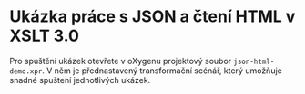 # Ukázka práce s JSON a čtení HTML v XSLT 3.0

Pro spuštění ukázek otevřete v oXygenu projektový soubor
`json-html-demo.xpr`. V něm je přednastavený transformační scénář,
který umožňuje snadné spuštení jednotlivých ukázek.
